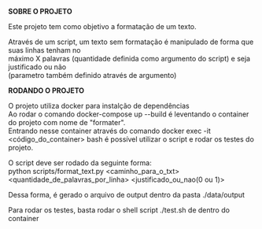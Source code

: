 <b>SOBRE O PROJETO</b>

Este projeto tem como objetivo a formatação de um texto.<br>

Através de um script, um texto sem formatação é manipulado de forma que suas linhas tenham no <br>máximo X palavras (quantidade definida como argumento do script) e seja justificado ou não <br>(parametro também definido através de argumento)<br>

<b>RODANDO O PROJETO</b>

O projeto utiliza docker para instalção de dependências<br>
Ao rodar o comando docker-compose up --build é leventando o container do projeto com nome de "formater".<br> 
Entrando nesse container através do comando docker exec -it <código_do_container> bash é possível utilizar o script e rodar os testes do projeto.<br>

O script deve ser rodado da seguinte forma:<br>
python scripts/format_text.py <caminho_para_o_txt> <quantidade_de_palavras_por_linha> <justificado_ou_nao(0 ou 1)>

Dessa forma, é gerado o arquivo de output dentro da pasta ./data/output<br>

Para rodar os testes, basta rodar o shell script ./test.sh de dentro do container
